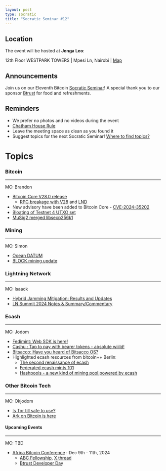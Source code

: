 ```yaml
---
layout: post
type: socratic
title: "Socratic Seminar #12"
---
```


## Location

The event will be hosted at **Jenga Leo**:

12th Floor WESTPARK TOWERS | Mpesi Ln, Nairobi | [Map](https://maps.app.goo.gl/jA86RuyuBKcE4eA47)

## Announcements

Join us on our Eleventh Bitcoin [Socratic Seminar](/about)! A special thank you to our
sponsor [Btrust](http://btrust.tech/) for food and refreshments.

## Reminders

- We prefer no photos and no videos during the event
- [Chatham House Rule](https://www.chathamhouse.org/about-us/chatham-house-rule)
- Leave the meeting space as clean as you found it
- Suggest topics for the next Socratic Seminar! [Where to find topics?](/about/find-topics)

# Topics

### Bitcoin

---

MC: Brandon

- [Bitcoin Core V28.0 release](https://bitcoincore.org/en/releases/28.0/)
  - [RPC breakage with V28](https://github.com/bitcoin/bitcoin/issues/31039) and [LND](https://x.com/roasbeef/status/1842956355516223824)
- New advisory have been added to Bitcoin Core - [CVE-2024-35202](https://bitcoincore.org/en/2024/10/08/disclose-blocktxn-crash/)
- [Bloating of Testnet 4 UTXO set](https://x.com/murchandamus/status/1848408001373180193)
- [MuSig2 merged libsecp256k1](https://github.com/bitcoin-core/secp256k1/blob/master/examples/musig.c)

### Mining

---

MC: Simon

- [Ocean DATUM](https://ocean.xyz/docs/datum)
- [BLOCK mining update](https://www.mining.build/blog/mdk-beta-update/)

### Lightning Network

---

MC: Isaack

- [Hybrid Jamming Mitigation: Results and Updates](https://delvingbitcoin.org/t/hybrid-jamming-mitigation-results-and-updates/1147)
- [LN Summit 2024 Notes & Summary/Commentary](https://delvingbitcoin.org/t/ln-summit-2024-notes-summary-commentary/1198)

### Ecash

---

MC: Jodom

- [Fedimint: Web SDK is here!](https://web.fedimint.org)
- [Cashu   : Tap to pay with bearer tokens - absolute wiiild!](https://x.com/callebtc/status/1848256284727841179)
- [Bitsacco: Have you heard of Bitsacco OS?](https://github.com/bitsacco/os)
- Highlighted ecash resources from bitcoin++ Berlin:
  - [The second renaissance of ecash](https://www.youtube.com/live/lovyq77OeVM?si=YMzpBUrHEC40gfoE)
  - [Federated ecash mints 101](https://www.youtube.com/live/Bp-HTGqboBU?si=FDEPbqhAzzHwblpJ)
  - [Hashpools - a new kind of mining pool powered by ecash](https://www.youtube.com/live/uCyRffPdsaU?si=uQMOkTNpxeyVQ39J)

### Other Bitcoin Tech

---

MC: Okjodom

- [Is Tor till safe to use?](https://blog.torproject.org/tor-is-still-safe/) 
- [Ark on Bitcoin is here](https://blog.second.tech/ark-on-bitcoin-is-here/)

#### Upcoming Events

---

MC: TBD

- [Africa Bitcoin Conference](https://afrobitcoin.org) : Dec 9th - 11th, 2024
  - [ABC Fellowship](https://afrobitcoin.org/afro-bitcoin-fellowship/), [X thread](https://x.com/AfroBitcoinOrg/status/1816223783574741450)
  - [Btrust Developer Day](https://x.com/btrustteam/status/1837177909389197547)
